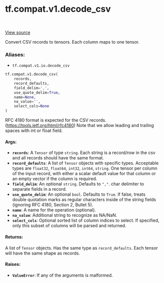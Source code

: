 <div itemscope itemtype="http://developers.google.com/ReferenceObject">
<meta itemprop="name" content="tf.compat.v1.decode_csv" />
<meta itemprop="path" content="Stable" />
</div>

# tf.compat.v1.decode_csv

<!-- Insert buttons -->

<table class="tfo-notebook-buttons tfo-api" align="left">
</table>

<a target="_blank" href="/code/stable/tensorflow/python/ops/parsing_ops.py">View source</a>



<!-- Start diff -->
Convert CSV records to tensors. Each column maps to one tensor.

### Aliases:

* `tf.compat.v1.io.decode_csv`


``` python
tf.compat.v1.decode_csv(
    records,
    record_defaults,
    field_delim=',',
    use_quote_delim=True,
    name=None,
    na_value='',
    select_cols=None
)
```



<!-- Placeholder for "Used in" -->

RFC 4180 format is expected for the CSV records.
(https://tools.ietf.org/html/rfc4180)
Note that we allow leading and trailing spaces with int or float field.

#### Args:


* <b>`records`</b>: A `Tensor` of type `string`.
  Each string is a record/row in the csv and all records should have
  the same format.
* <b>`record_defaults`</b>: A list of `Tensor` objects with specific types.
  Acceptable types are `float32`, `float64`, `int32`, `int64`, `string`.
  One tensor per column of the input record, with either a
  scalar default value for that column or an empty vector if the column is
  required.
* <b>`field_delim`</b>: An optional `string`. Defaults to `","`.
  char delimiter to separate fields in a record.
* <b>`use_quote_delim`</b>: An optional `bool`. Defaults to `True`.
  If false, treats double quotation marks as regular
  characters inside of the string fields (ignoring RFC 4180, Section 2,
  Bullet 5).
* <b>`name`</b>: A name for the operation (optional).
* <b>`na_value`</b>: Additional string to recognize as NA/NaN.
* <b>`select_cols`</b>: Optional sorted list of column indices to select. If specified,
  only this subset of columns will be parsed and returned.


#### Returns:

A list of `Tensor` objects. Has the same type as `record_defaults`.
Each tensor will have the same shape as records.



#### Raises:


* <b>`ValueError`</b>: If any of the arguments is malformed.